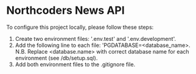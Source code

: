 # Northcoders News API

To configure this project locally, please follow these steps:

1. Create two environment files: '.env.test' and '.env.development'.
2. Add the following line to each file: 'PGDATABASE=<database_name>.
    N.B. Replace <database.name> with correct database name for each environment (see /db/setup.sql).
3. Add both environment files to the .gitignore file.